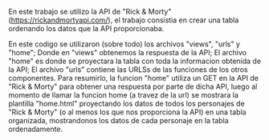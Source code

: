 En este trabajo se utilizo la API de "Rick & Morty" (https://rickandmortyapi.com/), el trabajo consistia en crear una tabla ordenando los datos que la API proporcionaba.

En este codigo se utilizaron (sobre todo) los archivos "views", "urls" y "home"; Donde en "views" obtenemos la respuesta de la API; El archivo "home" es donde se proyectara la tabla con toda la informacion obtenida de la API; El archivo "urls" contiene las URLSs de las funciones de los otros componentes. Para resumirlo, la funcion "home" utiliza un GET en la API de "Rick & Morty" para obtener una respuesta por parte de dicha API, luego al momento de llamar la funcion home (a travez de la url) se mostrara la plantilla "home.html" proyectando los datos de todos los personajes de "Rick & Morty" (o al menos los que nos proporciona la API) en una tabla organizada, mostrandonos los datos de cada personaje en la tabla ordenadamente.